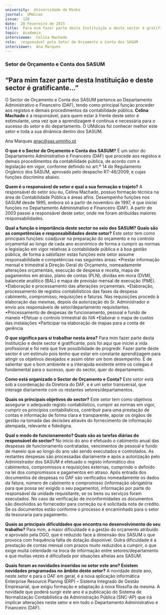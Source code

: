 ```yaml
---
university:  Universidade do Minho
journal:  UMdicas
issue:  128
date:  28 Fevereiro de 2015
title:  Para mim fazer parte desta Instituição e deste sector é gratificante…
topic:  Academia
interviewee:  Celina Machado
role:  responsável pelo Setor de Orçamento e Conta dos SASUM
interviewer:  Ana Marques
---
```

 

 ### Setor de Orçamento e Conta dos SASUM 

 ## “Para mim fazer parte desta Instituição e deste sector é gratificante…”

 O Sector de Orçamento e Conta dos SASUM pertence ao Departamento Administrativo e Financeiro (DAF), tendo como principal função proceder aos registos e demais procedimentos da contabilidade pública.  **Celina Machado** é a responsável, para quem estar à frente deste setor é estimulante, uma vez que a aprendizagem é contínua e necessária para o sucesso do setor e do departamento.
 O UMdicas foi conhecer melhor este setor e toda a sua dinâmica dentro dos SASUM.

 Ana Marques 
 anac@sas.uminho.pt 

 **O que é o Sector de Orçamento e Conta dos SASUM?**
 É um setor do Departamento Administrativo e Financeiro (DAF) que procede aos registos e demais procedimentos da contabilidade pública, de acordo com a legislação em vigor, conforme definido no art.º 14 do Regulamento Orgânico dos SASUM, aprovado pelo despacho RT-46/2009, e cujas funções discrimino abaixo.

 **Quem é o responsável de setor e qual a sua formação e trajeto?**
 A responsável do setor sou eu, Celina Machado, possuo formação técnica na área de Contabilidade Pública e áreas afins. Desempenho funções nos SASUM desde 1995, embora só a partir de novembro de 1997, é que iniciei funções no Departamento Administrativo e Financeiro (DAF).
 A partir de 2003 passei a responsável deste setor, onde me foram atribuídas maiores responsabilidades.

 **Qual a função e importância deste sector no seio dos SASUM? Quais são as competências e responsabilidades deste setor?**
 Este setor tem como principais funções: coadjuvar na preparação do orçamento e no controlo orçamental ao longo de cada ano económico de forma a cumprir as normas e legislação em vigor relativas à contabilidade pública e à boa gestão pública, de forma a satisfazer estas funções este setor assume responsabilidade e competências nas seguintes áreas: •Prestar informação mensal e trimestral à Direção Geral do Orçamento, nomeadamente alterações orçamentais, execução de despesa e receita, mapa de pagamentos em atraso, plano de contas (PLN), dívidas em mora (DVM), balancete analítico (BAL) e mapa de previsão mensal de execução (PME).
 •Elaboração e processamento das alterações orçamentais.
 •Elaboração, processamento de registos contabilísticos das fases da despesa: cabimento, compromisso, requisições e faturas. Nas requisições procedo à elaboração das mesmas, depois da autorização do Sr. Administrador e envio aos responsáveis de setor/departamento requisitantes.
 •Processamento de despesas de funcionamento, pessoal e fundo de maneio 
 •Efetuar o controlo trimestral do IVA •Elaborar o mapa de custos das instalações 
 •Participar na elaboração de mapas para a conta de gerência 
 
 **O que significa para si trabalhar nesta área?**
 Para mim fazer parte desta Instituição e deste sector é gratificante, pois foi aqui que iniciei a vida profissional e foi nela que tive possibilidade de progredir. Fazer parte deste sector é um estímulo pois tenho que estar em constante aprendizagem para atingir os objetivos desejados e assim obter um bom desempenho. É de salientar que o bom ambiente e a interajuda existente entre os colegas é fundamental para o sucesso, quer do sector, quer do departamento.

 **Como está organizado o Sector de Orçamento e Conta?**
 Este setor está sob a coordenação da Diretora do DAF, e é um setor transversal, que interage diariamente com os restantes setores/departamentos.

 **Quais os principais objetivos do sector?**
 Este setor tem como objetivos assegurar o adequado registo contabilístico, cumprir as normas em vigor, cumprir os princípios contabilísticos, contribuir para uma prestação de contas e informação de forma clara e transparente, apoiar os órgãos de gestão na tomada das decisões através do fornecimento de informação atempada, relevante e fidedigna.

 **Qual o modo de funcionamento? Quais são as tarefas diárias do responsável do sector?**
 No início do ano é efetuado o cabimento anual das despesas de funcionamento contratadas, vencimentos de pessoal e fundo de maneio que ao longo do ano vão sendo executados e controlados.
 As restantes despesas são processadas diariamente e após a autorização pelo Administrador dos SASUM é efetuado o registo informático dos cabimentos, compromissos e requisições externas, cumprindo o definido na lei dos compromissos e pagamentos em atraso.
 Após entrada dos documentos de despesas no DAF são verificados nomeadamente os dados da fatura, número de cabimento e compromisso (informação obrigatória para que possa ser exigido o seu pagamento), informação por parte do responsável da unidade requisitante, se os bens ou serviços foram executados.
 No caso da verificação de inconformidades os documentos são devolvidos ao fornecedor para correção ou é solicitada nota de crédito. Se os documentos estão conforme o processo é encaminhado para o setor da tesouraria para pagamento.

 **Quais as principais dificuldades que encontra no desenvolvimento do seu trabalho?**
 Para mim, a maior dificuldade é a gestão do orçamento atribuído e aprovado pela DGO, que é reduzido face à dimensão dos SASUM o que provoca com frequência falta de dotação disponível.
 Outra dificuldade é a prestação de contas mensal com prazos muito reduzidos a cumprir, o que exige muita celeridade na troca de informação entre setores/departamento e que muitas vezes é dificultada por situações alheias aos SASUM.

 **Quais foram as novidades inseridas no setor este ano? Existem novidades programadas no âmbito deste setor?**
 A novidade deste ano, neste setor e para o DAF em geral, é a nova aplicação informática Enterprise Resource Plannig (ERP) – Sistema Integrado de Gestão Empresarial, que exigiu formação e adaptação à nova filosofia da mesma.
 A novidade que poderá surgir este ano é a publicação do Sistema de Normalização Contabilística da Administração Pública (SNC-AP) que irá implicar alterações neste setor e em todo o Departamento Administrativo e Financeiro (DAF).

